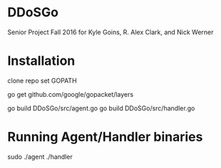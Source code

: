# DDoSGo
Senior Project Fall 2016 for Kyle Goins, R. Alex Clark, and Nick Werner

# Installation
clone repo
set GOPATH

go get github.com/google/gopacket/layers

go build DDoSGo/src/agent.go
go build DDoSGo/src/handler.go

# Running Agent/Handler binaries
sudo ./agent
./handler
